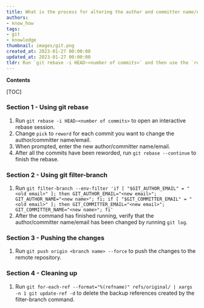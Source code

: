```yaml
---
title: What is the process for altering the author and committer name/email for multiple commits?
authors:
- know_how
tags:
- git
- knowledge
thumbnail: images/git.png
created_at: 2023-01-27 00:00:00
updated_at: 2023-01-27 00:00:00
tldr: Run `git rebase -i HEAD~<number of commits>` and then use the `reword` command to change the author and committer for each commit.
---
```


**Contents**

[TOC]

### Section 1 - Using git rebase

1. Run `git rebase -i HEAD~<number of commits>` to open an interactive rebase session.
2. Change `pick` to `reword` for each commit you want to change the author/committer name/email.
3. When prompted, enter the new author/committer name/email.
4. After all the commits have been reworded, run `git rebase --continue` to finish the rebase.

### Section 2 - Using git filter-branch

1. Run `git filter-branch --env-filter 'if [ "$GIT_AUTHOR_EMAIL" = "<old email>" ]; then GIT_AUTHOR_EMAIL="<new email>"; GIT_AUTHOR_NAME="<new name>"; fi; if [ "$GIT_COMMITTER_EMAIL" = "<old email>" ]; then GIT_COMMITTER_EMAIL="<new email>"; GIT_COMMITTER_NAME="<new name>"; fi'`
2. After the command has finished running, verify that the author/committer name/email has been changed by running `git log`.

### Section 3 - Pushing the changes

1. Run `git push origin <branch name> --force` to push the changes to the remote repository.

### Section 4 - Cleaning up

1. Run `git for-each-ref --format="%(refname)" refs/original/ | xargs -n 1 git update-ref -d` to delete the backup references created by the filter-branch command.
